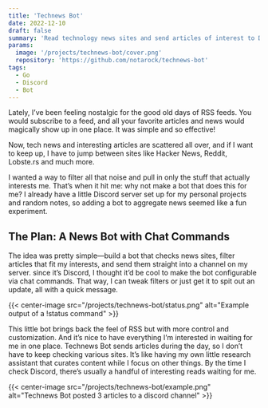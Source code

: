 ```yaml
---
title: 'Technews Bot'
date: 2022-12-10
draft: false
summary: 'Read technology news sites and send articles of interest to Discord.'
params:
  image: '/projects/technews-bot/cover.png'
  repository: 'https://github.com/notarock/technews-bot'
tags:
  - Go
  - Discord
  - Bot
---
```


Lately, I’ve been feeling nostalgic for the good old days of RSS feeds. You
would subscribe to a feed, and all your favorite articles and news would
magically show up in one place. It was simple and so effective!

Now, tech news and interesting articles are scattered all over, and if I want to
keep up, I have to jump between sites like Hacker News, Reddit, Lobste.rs and much more.

I wanted a way to filter all that noise and pull in only the stuff that actually
interests me. That’s when it hit me: why not make a bot that does this for me? I
already have a little Discord server set up for my personal projects and random
notes, so adding a bot to aggregate news seemed like a fun experiment.

## The Plan: A News Bot with Chat Commands

The idea was pretty simple—build a bot that checks news sites, filter articles
that fit my interests, and send them straight into a channel on my server.
since it’s Discord, I thought it’d be cool to make the bot configurable via chat
commands. That way, I can tweak filters or just get it to spit
out an update, all with a quick message.

{{< center-image src="/projects/technews-bot/status.png" alt="Example output of a !status command"  >}}

This little bot brings back the feel of RSS but with more control and
customization. And it’s nice to have everything I’m interested in waiting for me
in one place. Technews Bot sends articles during the day, so
I don’t have to keep checking various sites. It’s like having my own little
research assistant that curates content while I focus on other things. By the
time I check Discord, there’s usually a handful of interesting reads waiting for
me.

{{< center-image src="/projects/technews-bot/example.png" alt="Technews Bot posted 3 articles to a discord channel"  >}}


